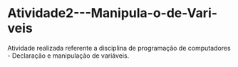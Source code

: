 # Atividade2---Manipula-o-de-Vari-veis
Atividade realizada referente a disciplina de programação de computadores - Declaração e manipulação de variáveis. 
